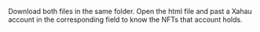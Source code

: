 Download both files in the same folder.
Open the html file and past a Xahau account in the corresponding field to know the NFTs that account holds.
